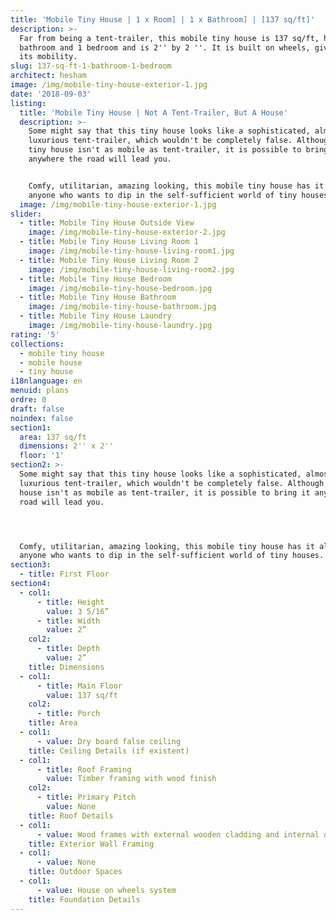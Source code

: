 ```yaml
---
title: 'Mobile Tiny House | 1 x Room] | 1 x Bathroom] | [137 sq/ft]'
description: >-
  Far from being a tent-trailer, this mobile tiny house is 137 sq/ft, has 1
  bathroom and 1 bedroom and is 2'' by 2 ''. It is built on wheels, giving it
  its mobility.
slug: 137-sq-ft-1-bathroom-1-bedroom
architect: hesham
image: /img/mobile-tiny-house-exterior-1.jpg
date: '2018-09-03'
listing:
  title: 'Mobile Tiny House | Not A Tent-Trailer, But A House'
  description: >-
    Some might say that this tiny house looks like a sophisticated, almost
    luxurious tent-trailer, which wouldn't be completely false. Although this
    tiny house isn't as mobile as tent-trailer, it is possible to bring it
    anywhere the road will lead you. 


    Comfy, utilitarian, amazing looking, this mobile tiny house has it all for
    anyone who wants to dip in the self-sufficient world of tiny houses. 
  image: /img/mobile-tiny-house-exterior-1.jpg
slider:
  - title: Mobile Tiny House Outside View
    image: /img/mobile-tiny-house-exterior-2.jpg
  - title: Mobile Tiny House Living Room 1
    image: /img/mobile-tiny-house-living-room1.jpg
  - title: Mobile Tiny House Living Room 2
    image: /img/mobile-tiny-house-living-room2.jpg
  - title: Mobile Tiny House Bedroom
    image: /img/mobile-tiny-house-bedroom.jpg
  - title: Mobile Tiny House Bathroom
    image: /img/mobile-tiny-house-bathroom.jpg
  - title: Mobile Tiny House Laundry
    image: /img/mobile-tiny-house-laundry.jpg
rating: '5'
collections:
  - mobile tiny house
  - mobile house
  - tiny house
i18nlanguage: en
menuid: plans
ordre: 0
draft: false
noindex: false
section1:
  area: 137 sq/ft
  dimensions: 2'' x 2''
  floor: '1'
section2: >-
  Some might say that this tiny house looks like a sophisticated, almost
  luxurious tent-trailer, which wouldn't be completely false. Although this tiny
  house isn't as mobile as tent-trailer, it is possible to bring it anywhere the
  road will lead you. 




  Comfy, utilitarian, amazing looking, this mobile tiny house has it all for
  anyone who wants to dip in the self-sufficient world of tiny houses.
section3:
  - title: First Floor
section4:
  - col1:
      - title: Height
        value: 3 5/16”
      - title: Width
        value: 2”
    col2:
      - title: Depth
        value: 2”
    title: Dimensions
  - col1:
      - title: Main Floor
        value: 137 sq/ft
    col2:
      - title: Porch
    title: Area
  - col1:
      - value: Dry board false ceiling
    title: Ceiling Details (if existent)
  - col1:
      - title: Roof Framing
        value: Timber framing with wood finish
    col2:
      - title: Primary Pitch
        value: None
    title: Roof Details
  - col1:
      - value: Wood frames with external wooden cladding and internal dryboards walls
    title: Exterior Wall Framing
  - col1:
      - value: None
    title: Outdoor Spaces
  - col1:
      - value: House on wheels system
    title: Foundation Details
---
```



